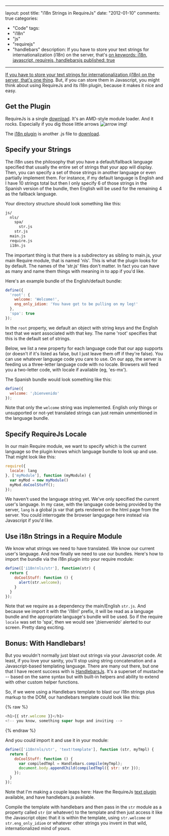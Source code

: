 
---
layout: post
title: "i18n Strings in RequireJs"
date: "2012-01-10"
comments: true
categories:
  - "Code"
tags:
  - "i18n"
  - "js"
  - "requirejs"
  - "handlebars"
description: If you have to store your text strings for internationalization (i18n) on the server, that's <a href="http://rockycode.com/blog/i18n-strings-javascript/">on
keywords: i18n, javascript, requirejs, handlebarsjs
published: true
---

If you have to store your text strings for internationalization (i18n) on the server, that's <a href="http://rockycode.com/blog/i18n-strings-javascript/">one thing</a>.  But, if you can store them in Javascript, you might think about using RequireJs and its i18n plugin, because it makes it nice and easy.
<!--more-->

Get the Plugin
--------------

RequireJs is a single [download](http://requirejs.org/docs/download.html).  It's an AMD-style module loader.  And it rocks.  Especially if you dig those little arrows ![arrow img](http://requirejs.org/i/arrow.png)!  

The [i18n plugin](http://requirejs.org/docs/api.html#i18n) is another .js file to [download](http://requirejs.org/docs/download.html#i18n).


Specify your Strings
--------------------

The i18n uses the philosophy that you have a default/fallback language specified that usually the entire set of strings that your app will display.  Then, you can specify a set of those strings in another language or even partially implement them.  For instance, if my default language is English and I have 10 strings total but then I only specify 6 of those strings in the Spanish version of the bundle, then English will be used for the remaining 4 as the fallback language.

Your directory structure should look something like this:

```bash
js/
  nls/
    spa/
      str.js
    str.js
  main.js
  require.js
  i18n.js
```

The important thing is that there is a subdirectory as sibling to main.js, your main Require module, that is named 'nls'.  This is what the plugin looks for by default.  The names of the 'str.js' files don't matter.  In fact you can have as many and name them things with meaning in to app if you'd like.

Here's an example bundle of the English/default bundle:

```javascript
define({
  'root': {
    welcome: 'Welcome!',
    eng_only_idiom: 'You have got to be pulling on my leg!'
  },
  'spa': true
});
```

In the `root` property, we default an object with string keys and the English text that we want associated with that key.  The name 'root' specifies that this is the default set of strings.

Below, we list a new property for each language code that our app supports (or doesn't if it's listed as false, but I just leave them off if they're false).  You can use whatever language code you care to use.  On our app, the server is feeding us a three-letter language code with no locale.  Browsers will feed you a two-letter code, with locale if available (eg, 'es-mx').

The Spanish bundle would look something like this:

```javascript
define({
  welcome: '¡bienvenido'
});
```

Note that only the `welcome` string was implemented.  English only things or unsupported or not-yet translated strings can just remain unmentioned in the language bundle.

Specify RequireJs Locale
------------------------

In our main Require module, we want to specify which is the current language so the plugin knows which language bundle to look up and use.  That might look like this:

```javascript
require({
  locale: lang
}, ['myModule'], function (myModule) {
  var myMod = new myModule()
  myMod.doCoolStuff();
});
```

We haven't used the language string yet.  We've only specified the current user's language.  In my case, with the language code being provided by the server, `lang` is a global js var that gets rendered on the html page from the server.  You could interrogate the browser langugage here instead via Javascript if you'd like.

Use i18n Strings in a Require Module
------------------------------------

We know what strings we need to have translated.  We know our current user's language.  And now finally we need to use our bundles.  Here's how to import the bundle via the i18n plugin into your require module:

```javascript
define(['i18n!nls/str'], function(str) {
  return {
    doCoolStuff: function () {
      alert(str.welcome);
    }
  }
});
```

Note that we require as a dependency the main/English `str.js`.  And because we import it with the 'i18n!' prefix, it will be read as a language bundle and the appropriate language's bundle will be used.  So if the require `locale` was set to 'spa', then we would see '¡bienvenido' alerted to our screen.  Pretty dang exciting. 

Bonus:  With Handlebars!
------------------------

But you wouldn't normally just blast out strings via your Javascript code.  At least, if you love your sanity, you'll stop using string concatenation and a Javascript-based templating language.  There are many out there, but one that I have recent success with is [HandlebarsJs](http://handlebarsjs.com/).  It's a superset of mustache -- based on the same syntax but with built-in helpers and ability to extend with other custom helper functions.

So, if we were using a Handlebars template to blast our i18n strings plus markup to the DOM, our handlebars template could look like this:

{% raw %}
```javascript
<h1>{{ str.welcome }}</h1>
<!-- you know, something super huge and inviting -->
```
{% endraw %}

And you could import it and use it in your module:

```javascript
define(['i18n!nls/str', 'text!template'], function (str, myTmpl) {
  return {
    doCoolStuff: function () {
      var compiledTmpl = Handlebars.compile(myTmpl);
      document.body.appendChild(compiledTmpl({ str: str }));
    });
  }
});
```

Note that I'm making a couple leaps here:  Have the RequireJs [text plugin](http://requirejs.org/docs/api.html#text) available, and have handlebars.js available. 

Compile the template with handlebars and then pass in the `str` module as a property called `str` (or whatever) to the template and then just access it like the Javascript objec that it is within the template, using `str.welcome` or `str.eng_only_idiom` or whatever other strings you invent in that wild, internationalized mind of yours.

  

